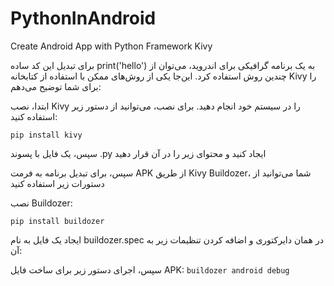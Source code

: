 # PythonInAndroid
Create Android App with Python Framework Kivy


برای تبدیل این کد ساده print('hello') به یک برنامه گرافیکی برای اندروید، می‌توان از چندین روش استفاده کرد. این‌جا یکی از روش‌های ممکن با استفاده از کتابخانه Kivy را برای شما توضیح می‌دهم:

ابتدا، نصب Kivy را در سیستم خود انجام دهید. برای نصب، می‌توانید از دستور زیر استفاده کنید:

```pip install kivy```

سپس، یک فایل با پسوند .py ایجاد کنید و محتوای زیر را در آن قرار دهید

سپس، برای تبدیل برنامه به فرمت APK از طریق Kivy Buildozer، شما می‌توانید از دستورات زیر استفاده کنید

نصب Buildozer:

```pip install buildozer```

ایجاد یک فایل به نام buildozer.spec در همان دایرکتوری و اضافه کردن تنظیمات زیر به آن:
    
سپس، اجرای دستور زیر برای ساخت فایل APK:
```buildozer android debug```

